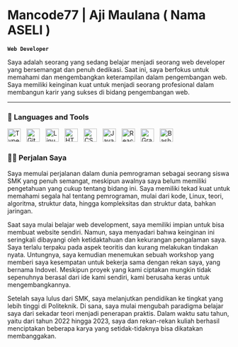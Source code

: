 # Mancode77 | Aji Maulana ( Nama ASELI )

**`Web Developer`**

Saya adalah seorang yang sedang belajar menjadi seorang web developer yang bersemangat dan penuh dedikasi. Saat ini, saya berfokus untuk memahami dan mengembangkan keterampilan dalam pengembangan web. Saya memiliki keinginan kuat untuk menjadi seorang profesional dalam membangun karir yang sukses di bidang pengembangan web.

---

### 🧰 Languages and Tools

<img align="left" alt="TypeScript" width="30px" style="padding-right:10px;" src="https://cdn.jsdelivr.net/gh/devicons/devicon/icons/typescript/typescript-plain.svg" />
<img align="left" alt="Git" width="30px" style="padding-right:10px;" src="https://cdn.jsdelivr.net/gh/devicons/devicon/icons/git/git-original.svg" />
<img align="left" alt="Linux" width="30px" style="padding-right:10px;" src="https://cdn.jsdelivr.net/gh/devicons/devicon/icons/linux/linux-original.svg" />
<img align="left" alt="HTML" width="30px" style="padding-right:10px;" src="https://cdn.jsdelivr.net/gh/devicons/devicon/icons/html5/html5-plain.svg" />
<img align="left" alt="CSS" width="30px" style="padding-right:10px;" src="https://cdn.jsdelivr.net/gh/devicons/devicon/icons/css3/css3-plain.svg" />
<img align="left" alt="JavaScript" width="30px" style="padding-right:10px;" src="https://cdn.jsdelivr.net/gh/devicons/devicon/icons/javascript/javascript-plain.svg" />
<img align="left" alt="React" width="30px" style="padding-right:10px;" src="https://cdn.jsdelivr.net/gh/devicons/devicon/icons/react/react-original.svg" />
<img align="left" alt="Gradle" width="30px" style="padding-right:10px;" src="https://cdn.jsdelivr.net/gh/devicons/devicon/icons/gradle/gradle-plain.svg" />
<img align="left" alt="Bash" width="30px" style="padding-right:10px;" src="https://cdn.jsdelivr.net/gh/devicons/devicon/icons/bash/bash-original.svg" />
<br />

#

<summary><h3>👨‍💻 Perjalan Saya</h3></summary>
   Saya memulai perjalanan dalam dunia pemrograman sebagai seorang siswa SMK yang penuh semangat, meskipun awalnya saya belum memiliki pengetahuan yang cukup tentang bidang ini. Saya memiliki tekad kuat untuk memahami segala hal tentang pemrograman, mulai dari kode, Linux, teori, algoritma, struktur data, hingga kompleksitas dan struktur data, bahkan jaringan.
   
   Saat saya mulai belajar web development, saya memiliki impian untuk bisa membuat website sendiri. Namun, saya menyadari bahwa keinginan ini seringkali dibayangi oleh ketidaktahuan dan kekurangan pengalaman saya. Saya terlalu terpaku pada aspek teoritis dan kurang melakukan tindakan nyata. Untungnya, saya kemudian menemukan sebuah workshop yang memberi saya kesempatan untuk bekerja sama dengan rekan saya, yang bernama Indovel. Meskipun proyek yang kami ciptakan mungkin tidak sepenuhnya berasal dari ide kami sendiri, kami berusaha keras untuk mengembangkannya.
   
   Setelah saya lulus dari SMK, saya melanjutkan pendidikan ke tingkat yang lebih tinggi di Politeknik. Di sana, saya mulai mengubah paradigma belajar saya dari sekadar teori menjadi penerapan praktis. Dalam waktu satu tahun, yaitu dari tahun 2022 hingga 2023, saya dan rekan-rekan kuliah berhasil menciptakan beberapa karya yang setidak-tidaknya bisa dikatakan membanggakan.
